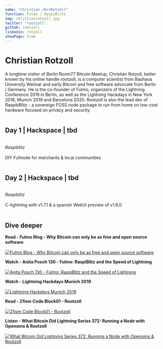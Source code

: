 ```yaml
---
name: "Christian <br>Rotzoll"
function: Fulmo / RaspiBlitz
img: christianrotzoll.jpg
twitter: 'rootzoll'
github: rootzoll
linkedin: rotzoll
showPage: true
---
```


# Christian Rotzoll
 
A longtime visitor of Berlin Room77 Bitcoin Meetup, Christian Rotzoll, better known by his online handle rootzoll, is a computer scientist from Bauhaus University Weimar and early Bitcoin and free software advocate from Berlin / Germany. He is the co-founder of Fulmo, organizers of the Lightning Conference 2019 in Berlin, as well as the Lightning Hackdays in New York 2018, Munich 2019 and Barcelona 2020. Rootzoll is also the lead dev of RaspibBlitz - a sovereign FOSS node package to run from home on low-cost hardware focused on privacy and security.
<br><br>

## Day 1 | Hackspace | tbd
<br>
<i>Raspiblitz</i><br><br>
DIY Fullnode for merchants & local communities<br><br>

## Day 2 | Hackspace | tbd
<br>
<i>Raspiblitz</i><br><br>
C-lightning with v1.7.1 & a spanish WebUI preview of v1.8.0<br><br>

## Dive deeper


<div class="grid grid-cols-1 md:grid-cols-2 gap-5">
<div class="p-3 my-2">

**Read - Fulmo Blog - Why Bitcoin can only be as free and open source software** <br><br>
[ ![Fulmo Blog - Why Bitcoin can only be as free and open source software](/content/rootzoll_foss.png)](https://blog.fulmo.org/why-bitcoin-can-only-be-as-free-open-source-software/)
</div>

<div class="p-3 my-2">

**Watch - Anita Posch 130 - Fulmo: RaspiBlitz and the Speed of Lightning** <br><br>
[ ![Anita Posch 130 - Fulmo: RaspiBlitz and the Speed of Lightning](/content/rootzoll_anita.png)](https://youtu.be/VOs3KYizlMo/)
</div>

<div class="p-3 my-2">

**Watch - Lightning Hackdays Munich 2019** <br><br>
[ ![Lightning Hackdays Munich 2019](/content/rootzoll_stadicus.png)](https://player.vimeo.com/video/288241783?h=d71558c9be/)
</div>

<div class="p-3 my-2">

**Read - 21ism Code Block01 - Rootzoll** <br><br>
[ ![21ism Code Block01 - Rootzoll](/content/rootzoll_21ism.png)](https://21ism.com/portfolio-item/rootzoll/)
</div>

<div class="p-3 my-2">

**Listen - What Bitcoin Did Lightning Series 372: Running a Node with Openoms & Rootzoll** <br><br>
[ ![What Bitcoin Did Lightning Series 372: Running a Node with Openoms & Rootzoll](/content/rootzoll_whatbitcoindid.png)](https://www.whatbitcoindid.com/podcast/lightning-series-running-a-node/)
</div>

</div>

<br>

